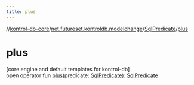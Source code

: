 ```yaml
---
title: plus
---
```

//[kontrol-db-core](../../../index.html)/[net.futureset.kontroldb.modelchange](../index.html)/[SqlPredicate](index.html)/[plus](plus.html)



# plus



[core engine and default templates for kontrol-db]\
open operator fun [plus](plus.html)(predicate: [SqlPredicate](index.html)): [SqlPredicate](index.html)





